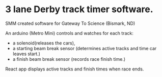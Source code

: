 # 3 lane Derby track timer software.

SMM created software for Gateway To Science (Bismark, ND)

An arduino (Metro Mini) controls and watches for each track:
 - a solenoid(releases the cars),
 - a starting beam break sensor (determines active tracks and time car leaves start.)
 - a finish beam break sensor (records race finish time.) 

React app displays active tracks and finish times when race ends.
